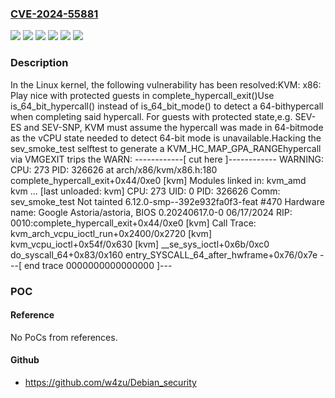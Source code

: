 ### [CVE-2024-55881](https://cve.mitre.org/cgi-bin/cvename.cgi?name=CVE-2024-55881)
![](https://img.shields.io/static/v1?label=Product&message=Linux&color=blue)
![](https://img.shields.io/static/v1?label=Version&message=&color=brightgreen)
![](https://img.shields.io/static/v1?label=Version&message=5.16%20&color=brightgreen)
![](https://img.shields.io/static/v1?label=Version&message=5969e2435cbd7f0ce8c28d717bfc39987ee8d8f1%20&color=brightgreen)
![](https://img.shields.io/static/v1?label=Version&message=b5aead0064f33ae5e693a364e3204fe1c0ac9af2%20&color=brightgreen)
![](https://img.shields.io/static/v1?label=Vulnerability&message=n%2Fa&color=blue)

### Description

In the Linux kernel, the following vulnerability has been resolved:KVM: x86: Play nice with protected guests in complete_hypercall_exit()Use is_64_bit_hypercall() instead of is_64_bit_mode() to detect a 64-bithypercall when completing said hypercall.  For guests with protected state,e.g. SEV-ES and SEV-SNP, KVM must assume the hypercall was made in 64-bitmode as the vCPU state needed to detect 64-bit mode is unavailable.Hacking the sev_smoke_test selftest to generate a KVM_HC_MAP_GPA_RANGEhypercall via VMGEXIT trips the WARN:  ------------[ cut here ]------------  WARNING: CPU: 273 PID: 326626 at arch/x86/kvm/x86.h:180 complete_hypercall_exit+0x44/0xe0 [kvm]  Modules linked in: kvm_amd kvm ... [last unloaded: kvm]  CPU: 273 UID: 0 PID: 326626 Comm: sev_smoke_test Not tainted 6.12.0-smp--392e932fa0f3-feat #470  Hardware name: Google Astoria/astoria, BIOS 0.20240617.0-0 06/17/2024  RIP: 0010:complete_hypercall_exit+0x44/0xe0 [kvm]  Call Trace:   <TASK>   kvm_arch_vcpu_ioctl_run+0x2400/0x2720 [kvm]   kvm_vcpu_ioctl+0x54f/0x630 [kvm]   __se_sys_ioctl+0x6b/0xc0   do_syscall_64+0x83/0x160   entry_SYSCALL_64_after_hwframe+0x76/0x7e   </TASK>  ---[ end trace 0000000000000000 ]---

### POC

#### Reference
No PoCs from references.

#### Github
- https://github.com/w4zu/Debian_security

